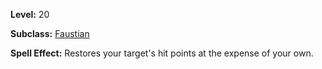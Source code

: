 <!-- TITLE: Spell: Transfusion -->
<!-- SUBTITLE:  -->

**Level:** 20

**Subclass:** [Faustian](faustian)

**Spell Effect:** Restores your target's hit points at the expense of your own.